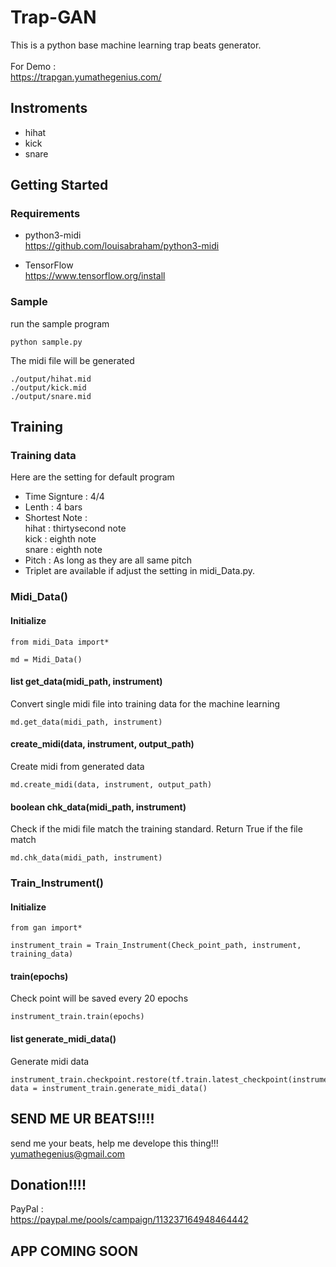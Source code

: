 # Trap-GAN
This is a python base machine learning trap beats generator.
<br><br>For Demo :<br>https://trapgan.yumathegenius.com/


## Instroments 
 - hihat
 - kick
 - snare

## Getting Started

### Requirements

- python3-midi<br>
  https://github.com/louisabraham/python3-midi

- TensorFlow<br>
  https://www.tensorflow.org/install

### Sample

run the sample program

```
python sample.py
```

The midi file will be generated 

```
./output/hihat.mid
./output/kick.mid
./output/snare.mid
```

## Training

### Training data
Here are the setting for default program
- Time Signture : 4/4
- Lenth : 4 bars
- Shortest Note : <br>  hihat : thirtysecond note
                  <br>  kick : eighth note
                  <br>  snare : eighth note
- Pitch : As long as they are all same pitch
- Triplet are available if adjust the setting in midi_Data.py.   

### Midi_Data()
#### Initialize

```
from midi_Data import*

md = Midi_Data()
```

#### list get_data(midi_path, instrument)
Convert single midi file into training data for the machine learning

```
md.get_data(midi_path, instrument)
```

#### create_midi(data, instrument, output_path)
Create midi from generated data

```
md.create_midi(data, instrument, output_path)
```

#### boolean chk_data(midi_path, instrument)
Check if the midi file match the training standard. Return True if the file match 

```
md.chk_data(midi_path, instrument)
```

### Train_Instrument()

#### Initialize

```
from gan import*

instrument_train = Train_Instrument(Check_point_path, instrument, training_data)
```

#### train(epochs)
Check point will be saved every 20 epochs

```
instrument_train.train(epochs)
```

#### list generate_midi_data()
Generate midi data

```
instrument_train.checkpoint.restore(tf.train.latest_checkpoint(instrument_train.checkpoint_dir))
data = instrument_train.generate_midi_data()
```

## SEND ME UR BEATS!!!!
send me your beats, help me develope this thing!!!<br>
yumathegenius@gmail.com

## Donation!!!!
PayPal :<br>
https://paypal.me/pools/campaign/113237164948464442<br>

## APP COMING SOON
